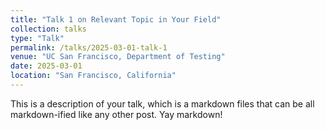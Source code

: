 ```yaml
---
title: "Talk 1 on Relevant Topic in Your Field"
collection: talks
type: "Talk"
permalink: /talks/2025-03-01-talk-1
venue: "UC San Francisco, Department of Testing"
date: 2025-03-01
location: "San Francisco, California"
---
```


This is a description of your talk, which is a markdown files that can be all markdown-ified like any other post. Yay markdown!
